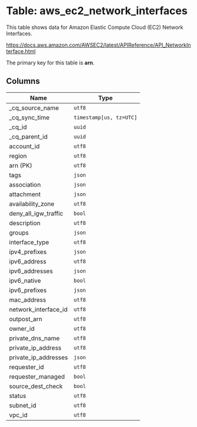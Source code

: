 # Table: aws_ec2_network_interfaces

This table shows data for Amazon Elastic Compute Cloud (EC2) Network Interfaces.

https://docs.aws.amazon.com/AWSEC2/latest/APIReference/API_NetworkInterface.html

The primary key for this table is **arn**.

## Columns

| Name          | Type          |
| ------------- | ------------- |
|_cq_source_name|`utf8`|
|_cq_sync_time|`timestamp[us, tz=UTC]`|
|_cq_id|`uuid`|
|_cq_parent_id|`uuid`|
|account_id|`utf8`|
|region|`utf8`|
|arn (PK)|`utf8`|
|tags|`json`|
|association|`json`|
|attachment|`json`|
|availability_zone|`utf8`|
|deny_all_igw_traffic|`bool`|
|description|`utf8`|
|groups|`json`|
|interface_type|`utf8`|
|ipv4_prefixes|`json`|
|ipv6_address|`utf8`|
|ipv6_addresses|`json`|
|ipv6_native|`bool`|
|ipv6_prefixes|`json`|
|mac_address|`utf8`|
|network_interface_id|`utf8`|
|outpost_arn|`utf8`|
|owner_id|`utf8`|
|private_dns_name|`utf8`|
|private_ip_address|`utf8`|
|private_ip_addresses|`json`|
|requester_id|`utf8`|
|requester_managed|`bool`|
|source_dest_check|`bool`|
|status|`utf8`|
|subnet_id|`utf8`|
|vpc_id|`utf8`|